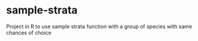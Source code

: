 # sample-strata
Project in R to use sample strata function with a group of species with same chances of choice
